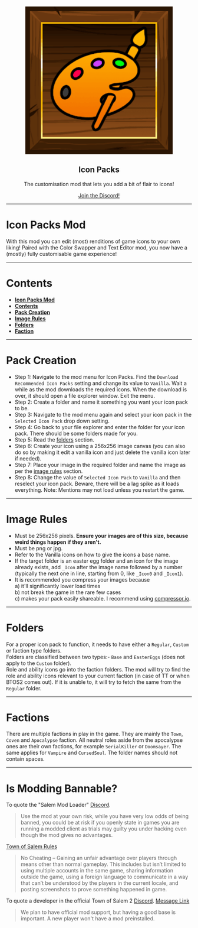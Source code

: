 
<p align="center">
    <img width="400px" src="./Images/Thumbnail.png" align="center" alt="logo" />
    <h2 align="center">Icon Packs</h2>
    <p align="center">The customisation mod that lets you add a bit of flair to icons!
</p>

<p align="center">
    <a href="https://discord.gg/cd27aDQDY9">Join the Discord!</a>
</p>

-----------------------

# Icon Packs Mod

With this mod you can edit (most) renditions of game icons to your own liking! Paired with the Color Swapper and Text Editor mod, you now have a (mostly) fully customisable game experience!

-----------------------

# Contents

- [**Icon Packs Mod**](#icon-packs-mod)
- [**Contents**](#contents)
- [**Pack Creation**](#pack-creation)
- [**Image Rules**](#image-rules)
- [**Folders**](#folders)
- [**Faction**](#factions)

-----------------------

# Pack Creation

- Step 1: Navigate to the mod menu for Icon Packs. Find the `Download Recommended Icon Packs` setting and change its value to `Vanilla`. Wait a while as the mod downloads the required icons. When the download is over, it should open a file explorer window. Exit the menu.
- Step 2: Create a folder and name it something you want your icon pack to be.
- Step 3: Navigate to the mod menu again and select your icon pack in the `Selected Icon Pack` drop down setting.
- Step 4: Go back to your file explorer and enter the folder for your icon pack. There should be some folders made for you.
- Step 5: Read the [folders](#folders) section.
- Step 6: Create your icon using a 256x256 image canvas (you can also do so by making it edit a vanilla icon and just delete the vanilla icon later if needed).
- Step 7: Place your image in the required folder and name the image as per the [image rules](#image-rules) section.
- Step 8: Change the value of `Selected Icon Pack` to `Vanilla` and then reselect your icon pack. Beware, there will be a lag spike as it loads everything. Note: Mentions may not load unless you restart the game.

-----------------------

# Image Rules

- Must be 256x256 pixels. **Ensure your images are of this size, because weird things happen if they aren't.**
- Must be png or jpg.
- Refer to the Vanilla icons on how to give the icons a base name.
- If the target folder is an easter egg folder and an icon for the image already exists, add `_Icon` after the image name followed by a number (typically the next one in line, starting from 0, like `_Icon0` and `_Icon1`).
- It is recommended you compress your images because\
a) it'll significantly lower load times\
b) not break the game in the rare few cases\
c) makes your pack easily shareable. I recommend using [compressor.io](https://compressor.io).

-----------------------

# Folders

For a proper icon pack to function, it needs to have either a `Regular`, `Custom` or faction type folders.\
Folders are classified between two types:- `Base` and `EasterEggs` (does not apply to the `Custom` folder).\
Role and ability icons go into the faction folders. The mod will try to find the role and ability icons relevant to your current faction (in case of TT or when BTOS2 comes out). If it is unable to, it will try to fetch the same from the `Regular` folder.

-----------------------

# Factions

There are multiple factions in play in the game. They are mainly the `Town`, `Coven` and `Apocalypse` faction. All neutral roles aside from the apocalypse ones are their own factions, for example `SerialKiller` or `Doomsayer`. The same applies for `Vampire` and `CursedSoul`. The folder names should not contain spaces.

-----------------------

# Is Modding Bannable?

To quote the "Salem Mod Loader" [Discord](https://discord.gg/AdpRqzstfj).
> Use the mod at your own risk, while you have very low odds of being banned, you could be at risk if you openly state in games you are running a modded client as trials may guilty you under hacking even though the mod gives no advantages.

[Town of Salem Rules](https://www.blankmediagames.com/rules/)
> No Cheating – Gaining an unfair advantage over players through means other than normal gameplay. This includes but isn’t limited to using multiple accounts in the same game, sharing information outside the game, using a foreign language to communicate in a way that can’t be understood by the players in the current locale, and posting screenshots to prove something happened in game.

To quote a developer in the official Town of Salem 2 [Discord](https://discord.gg/townofsalem2). [Message Link](https://discord.com/channels/1110363758792036352/1111801081060655154/1112876123852906617)
> We plan to have official mod support, but having a good base is important. A new player won't have a mod preinstalled.
